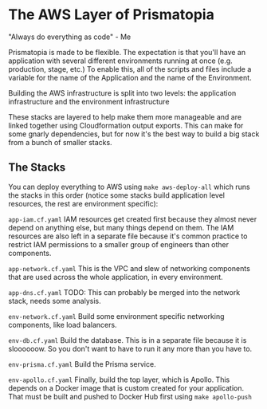 # The AWS Layer of Prismatopia

"Always do everything as code" - Me

Prismatopia is made to be flexible. The expectation is that you'll have an application with several different environments running at once (e.g. production, stage, etc.) To enable this, all of the scripts and files include a variable for the name of the Application and the name of the Environment.

Building the AWS infrastructure is split into two levels: the application infrastructure and the environment infrastructure

These stacks are layered to help make them more manageable and are linked together using Cloudformation output exports. This can make for some gnarly dependencies, but for now it's the best way to build a big stack from a bunch of smaller stacks.

## The Stacks

You can deploy everything to AWS using `make aws-deploy-all` which runs the stacks in this order (notice some stacks build application level resources, the rest are environment specific):

`app-iam.cf.yaml`
IAM resources get created first because they almost never depend on anything else, but many things depend on them. The IAM resources are also left in a separate file because it's common practice to restrict IAM permissions to a smaller group of engineers than other components.

`app-network.cf.yaml`
This is the VPC and slew of networking components that are used across the whole application, in every environment.

`app-dns.cf.yaml`
TODO: This can probably be merged into the network stack, needs some analysis.

`env-network.cf.yaml`
Build some environment specific networking components, like load balancers.

`env-db.cf.yaml`
Build the database. This is in a separate file because it is sloooooow. So you don't want to have to run it any more than you have to.

`env-prisma.cf.yaml`
Build the Prisma service.

`env-apollo.cf.yaml`
Finally, build the top layer, which is Apollo. This depends on a Docker image that is custom created for your application. That must be built and pushed to Docker Hub first using `make apollo-push`
